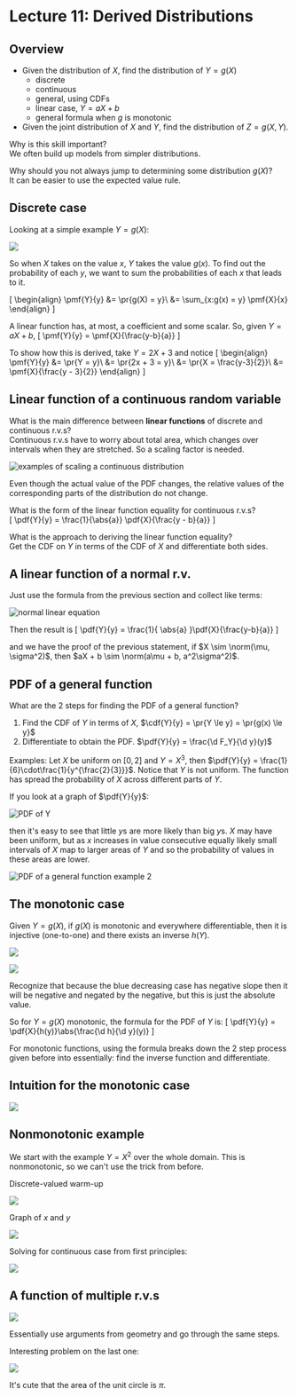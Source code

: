 $\newcommand{\cnd}[2]{\left.#1\,\middle|\,#2\right.}$
$\newcommand{\pr}[1]{\mathbf{P}\!\left(#1\right)}$
$\newcommand{\cpr}[2]{\pr{ \cnd{#1}{#2} } }$
$\newcommand{\setst}[2]{\left\{#1\,\middle|\,#2\right\}}$
$\newcommand{\ex}[1]{\mathbf{E}\left[#1\right]}$
$\newcommand{\cex}[2]{ \ex{ \cnd{#1}{#2} } }$
$\newcommand{\var}[1]{\text{var}\left(#1\right)}$
$\newcommand{\d}{ \text{d} }$
$\newcommand{\iint}[2]{ \! #1 \,\d #2 }$
$\newcommand{\pmf}[2]{ p_{ #1 }\left( #2 \right) }$
$\newcommand{\cpmf}[3]{ \pmf{ \cnd{#1}{#2} }{#3} }$
$\newcommand{\pdf}[2]{ f_{ #1 }\left( #2 \right)}$
$\newcommand{\cpdf}[3]{ \pdf{ \cnd{ #1 }{ #2 } }{ #3 } }$
$\newcommand{\cdf}[2]{ F_{ #1 }\left( #2 \right)}$
$\newcommand{\if}{\text{if }}$
$\newcommand{\exp}{\text{exp}}$
$\newcommand{\norm}{\mathcal{N}}$
$\DeclareMathOperator{\exp}{exp}$
$\newcommand{\abs}[1]{ \left|#1\right| }$


# Lecture 11: Derived Distributions

## Overview

* Given the distribution of $X$, find the distribution of $Y = g(X)$
  * discrete
  * continuous
  * general, using CDFs
  * linear case, $Y = aX + b$
  * general formula when $g$ is monotonic
* Given the joint distribution of $X$ and $Y$, find the distribution of $Z = g(X, Y)$.

Why is this skill important?  
We often build up models from simpler distributions.

Why should you not always jump to determining some distribution $g(X)$?  
It can be easier to use the expected value rule.


## Discrete case

Looking at a simple example $Y = g(X)$:

![](unit6lec11-derived-ditributions\b5333b5b3cc92903955995e1085f070b.png)

So when $X$ takes on the value $x$, $Y$ takes the value $g(x)$.
To find out the probability of each $y$, we want to sum the probabilities of each $x$ that leads to it.

\[
\begin{align}
\pmf{Y}{y} &= \pr{g(X) = y}\\
&= \sum_{x:g(x) = y} \pmf{X}{x}
\end{align}
\]

A linear function has, at most, a coefficient and some scalar. So, given $Y = aX + b$,
\[
\pmf{Y}{y} = \pmf{X}{\frac{y-b}{a}}
\]

To show how this is derived, take $Y = 2X + 3$ and notice
\[
\begin{align}
\pmf{Y}{y} &= \pr{Y = y}\\
&= \pr{2x + 3 = y}\\
&= \pr{X = \frac{y-3}{2}}\\
&= \pmf{X}{\frac{y - 3}{2}}
\end{align}
\]


## Linear function of a continuous random variable

What is the main difference between **linear functions** of discrete and continuous r.v.s?  
Continuous r.v.s have to worry about total area, which changes over intervals when they are stretched. So a scaling factor is needed.

![examples of scaling a continuous distribution](unit6lec11-derived-ditributions\53d0a29231b121991e20572979d17f23.png)

Even though the actual value of the PDF changes, the relative values of the corresponding parts of the distribution do not change.

What is the form of the linear function equality for continuous r.v.s?  
\[
\pdf{Y}{y} = \frac{1}{\abs{a}} \pdf{X}{\frac{y - b}{a}}
\]

What is the approach to deriving the linear function equality?  
Get the CDF on $Y$ in terms of the CDF of $X$ and differentiate both sides.


## A linear function of a normal r.v.

Just use the formula from the previous section and collect like terms:

![normal linear equation](unit6lec11-derived-ditributions\f1f0459cf51d48bfd21a9659d4e8be0f.png)

Then the result is
\[
\pdf{Y}{y} = \frac{1}{ \abs{a} }\pdf{X}{\frac{y-b}{a}}
\]

and we have the proof of the previous statement, if $X \sim \norm(\mu, \sigma^2)$, then $aX + b \sim \norm(a\mu + b, a^2\sigma^2)$.


## PDF of a general function

What are the 2 steps for finding the PDF of a general function?  
1. Find the CDF of $Y$ in terms of $X$, $\cdf{Y}{y} = \pr{Y \le y} = \pr{g(x) \le y}$
2. Differentiate to obtain the PDF. $\pdf{Y}{y} = \frac{\d F_Y}{\d y}(y)$

Examples:
Let $X$ be uniform on $[0, 2]$ and $Y = X^3$, then $\pdf{Y}{y} = \frac{1}{6}\cdot\frac{1}{y^{\frac{2}{3}}}$. Notice that $Y$ is not uniform. The function has spread the probability of $X$ across different parts of $Y$.

If you look at a graph of $\pdf{Y}{y}$:

![PDF of Y](unit6lec11-derived-ditributions\116c1b8ea45356314f61f5cdcfddb4a2.png)

then it's easy to see that little $y$s are more likely than big $y$s. $X$ may have been uniform, but as $x$ increases in value consecutive equally likely small intervals of $X$ map to larger areas of $Y$ and so the probability of values in these areas are lower.

![PDF of a general function example 2](unit6lec11-derived-ditributions\fa59434a551c6b21e5cde1f11a436564.png)


## The monotonic case

Given $Y = g(X)$, if $g(X)$ is monotonic and everywhere differentiable, then it is injective (one-to-one) and there exists an inverse $h(Y)$.

![](unit6lec11-derived-ditributions\cda7ae412f2bdc0c95db6c2b027147ee.png)

![](unit6lec11-derived-ditributions\74daf83375f40fe39373d457fd56fda3.png)

Recognize that because the blue decreasing case has negative slope then it will be negative and negated by the negative, but this is just the absolute value.

So for $Y = g(X)$ monotonic, the formula for the PDF of $Y$ is:
\[
\pdf{Y}{y} = \pdf{X}{h(y)}\abs{\frac{\d h}{\d y}(y)}
\]

For monotonic functions, using the formula breaks down the 2 step process given before into essentially: find the inverse function and differentiate.


## Intuition for the monotonic case

![](unit6lec11-derived-ditributions\bc8a44ef0437e2a06b580edd5472ba7e.png)


## Nonmonotonic example

We start with the example $Y = X^2$ over the whole domain. This is nonmonotonic, so we can't use the trick from before.

Discrete-valued warm-up

![](unit6lec11-derived-ditributions\596e8c76f0e5b41378d1a66a088d374e.png)

Graph of $x$ and $y$

![](unit6lec11-derived-ditributions\5e4eef611ae80c588fd04debc2a941de.png)

Solving for continuous case from first principles:

![](unit6lec11-derived-ditributions\b519a2cc21a18e2dc2c87af99576d657.png)


## A function of multiple r.v.s

![](unit6lec11-derived-ditributions\1b8bfae0011ca63c1ebe5bf67e69acab.png)

Essentially use arguments from geometry and go through the same steps.

Interesting problem on the last one:

![](unit6lec11-derived-ditributions\e08796ee8e4679535b9e438812c7a800.png)

It's cute that the area of the unit circle is $\pi$.
